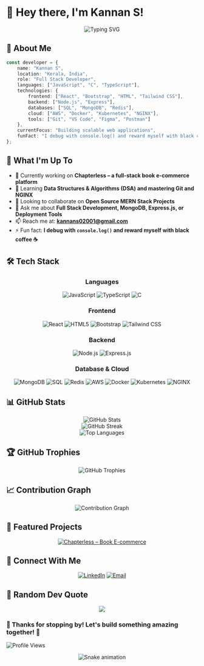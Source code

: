 # 👋 Hey there,  I'm Kannan S!

<div align="center">
  
![Typing SVG](https://readme-typing-svg.herokuapp.com?font=Fira+Code&size=30&duration=3000&pause=1000&color=00D9FF&center=true&vCenter=true&width=600&lines=Full+Stack+Developer;Open+Source+Enthusiast;Problem+Solver;Always+Learning+%F0%9F%9A%80)

</div>

## 🌟 About Me

```typescript
const developer = {
    name: "Kannan S",
    location: "Kerala, India",
    role: "Full Stack Developer",
    languages: ["JavaScript", "C", "TypeScript"],
    technologies: {
        frontend: ["React", "Bootstrap", "HTML", "Tailwind CSS"],
        backend: ["Node.js", "Express"],
        databases: ["SQL", "MongoDB", "Redis"],
        cloud: ["AWS", "Docker", "Kubernetes", "NGINX"],
        tools: ["Git", "VS Code", "Figma", "Postman"]
    },
    currentFocus: "Building scalable web applications",
    funFact: "I debug with console.log() and reward myself with black coffee ☕"
};
```

## 🚀 What I'm Up To

- 🔭 Currently working on **Chapterless – a full-stack book e-commerce platform**
- 🌱 Learning **Data Structures & Algorithms (DSA) and mastering Git and NGINX**
- 👯 Looking to collaborate on **Open Source MERN Stack Projects**
- 💬 Ask me about **Full Stack Development, MongoDB, Express.js, or Deployment Tools**
- 📫 Reach me at: **kannans02001@gmail.com**
- ⚡ Fun fact: **I debug with `console.log()` and reward myself with black coffee ☕**

## 🛠️ Tech Stack

<div align="center">

### Languages
![JavaScript](https://img.shields.io/badge/JavaScript-F7DF1E?style=for-the-badge&logo=javascript&logoColor=black)
![TypeScript](https://img.shields.io/badge/TypeScript-007ACC?style=for-the-badge&logo=typescript&logoColor=white)
![C](https://img.shields.io/badge/C-00599C?style=for-the-badge&logo=c&logoColor=white)

### Frontend
![React](https://img.shields.io/badge/React-20232A?style=for-the-badge&logo=react&logoColor=61DAFB)
![HTML5](https://img.shields.io/badge/HTML5-E34F26?style=for-the-badge&logo=html5&logoColor=white)
![Bootstrap](https://img.shields.io/badge/Bootstrap-563D7C?style=for-the-badge&logo=bootstrap&logoColor=white)
![Tailwind CSS](https://img.shields.io/badge/Tailwind_CSS-38B2AC?style=for-the-badge&logo=tailwind-css&logoColor=white)

### Backend
![Node.js](https://img.shields.io/badge/Node.js-43853D?style=for-the-badge&logo=node.js&logoColor=white)
![Express.js](https://img.shields.io/badge/Express.js-404D59?style=for-the-badge)

### Database & Cloud
![MongoDB](https://img.shields.io/badge/MongoDB-4EA94B?style=for-the-badge&logo=mongodb&logoColor=white)
![SQL](https://img.shields.io/badge/SQL-316192?style=for-the-badge&logo=mysql&logoColor=white)
![Redis](https://img.shields.io/badge/Redis-DC382D?style=for-the-badge&logo=redis&logoColor=white)
![AWS](https://img.shields.io/badge/Amazon_AWS-232F3E?style=for-the-badge&logo=amazon-aws&logoColor=white)
![Docker](https://img.shields.io/badge/Docker-2496ED?style=for-the-badge&logo=docker&logoColor=white)
![Kubernetes](https://img.shields.io/badge/Kubernetes-326CE5?style=for-the-badge&logo=kubernetes&logoColor=white)
![NGINX](https://img.shields.io/badge/NGINX-009639?style=for-the-badge&logo=nginx&logoColor=white)

</div>

## 📊 GitHub Stats

<div align="center">
  <img src="https://github-readme-stats.vercel.app/api?username=kannan-innovates&show_icons=true&theme=tokyonight&hide_border=true&count_private=true" alt="GitHub Stats" />
</div>

<div align="center">
  <img src="https://github-readme-streak-stats.herokuapp.com/?user=kannan-innovates&theme=tokyonight&hide_border=true" alt="GitHub Streak" />
</div>

<div align="center">
  <img src="https://github-readme-stats.vercel.app/api/top-langs/?username=kannan-innovates&layout=compact&theme=tokyonight&hide_border=true" alt="Top Languages" />
</div>

## 🏆 GitHub Trophies

<div align="center">
  <img src="https://github-profile-trophy.vercel.app/?username=kannan-innovates&theme=tokyonight&no-frame=true&row=1&column=7" alt="GitHub Trophies" />
</div>

## 📈 Contribution Graph

<div align="center">
  <img src="https://github-readme-activity-graph.vercel.app/graph?username=kannan-innovates&theme=tokyo-night&hide_border=true" alt="Contribution Graph" />
</div>

## 🎯 Featured Projects

<div align="center">

[![Chapterless – Book E-commerce](https://github-readme-stats.vercel.app/api/pin/?username=kannan-innovates&repo=Chapterless&theme=tokyonight&hide_border=true)](https://github.com/kannan-innovates/Chapterless)

</div>

## 🤝 Connect With Me

<div align="center">

[![LinkedIn](https://img.shields.io/badge/LinkedIn-0077B5?style=for-the-badge&logo=linkedin&logoColor=white)](https://www.linkedin.com/in/kannan-s-developer/)
[![Email](https://img.shields.io/badge/Email-D14836?style=for-the-badge&logo=gmail&logoColor=white)](mailto:kannans02001@gmail.com)

</div>

## 💭 Random Dev Quote

<div align="center">

![](https://quotes-github-readme.vercel.app/api?type=horizontal&theme=tokyonight)

</div>



### 🌟 Thanks for stopping by! Let's build something amazing together! 🌟

![Profile Views](https://komarev.com/ghpvc/?username=kannan-innovates&color=blueviolet&style=for-the-badge)

</div>

<!-- Snake Animation -->
<div align="center">
  <img src="https://raw.githubusercontent.com/kannan-innovates/kannan-innovates/output/github-contribution-grid-snake.svg" alt="Snake animation" />
</div>
